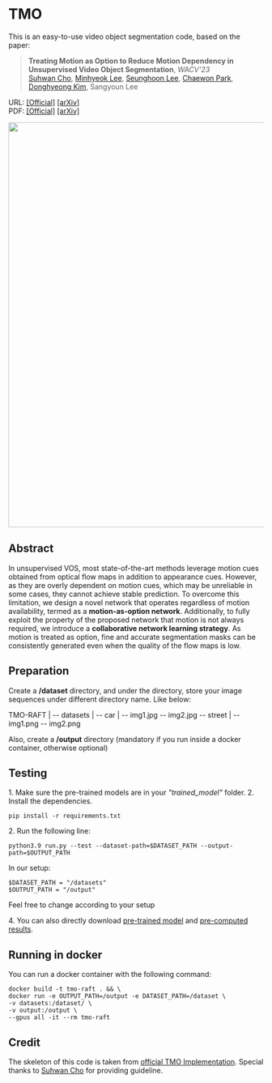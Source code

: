 # TMO

This is an easy-to-use video object segmentation code, based on the paper: 

> **Treating Motion as Option to Reduce Motion Dependency in Unsupervised Video Object Segmentation**, *WACV'23*\
> [Suhwan Cho](https://github.com/suhwan-cho), [Minhyeok Lee](https://github.com/Hydragon516), [Seunghoon Lee](https://github.com/iseunghoon), [Chaewon Park](https://github.com/codnjsqkr), [Donghyeong Kim](https://github.com/donghyung87), Sangyoun Lee

URL: [[Official]](https://openaccess.thecvf.com/content/WACV2023/html/Cho_Treating_Motion_as_Option_To_Reduce_Motion_Dependency_in_Unsupervised_WACV_2023_paper.html) [[arXiv]](https://arxiv.org/abs/2209.03138)\
PDF: [[Official]](https://openaccess.thecvf.com/content/WACV2023/papers/Cho_Treating_Motion_as_Option_To_Reduce_Motion_Dependency_in_Unsupervised_WACV_2023_paper.pdf) [[arXiv]](https://arxiv.org/pdf/2209.03138.pdf)

<img src="https://user-images.githubusercontent.com/54178929/208474605-7586894f-11cf-4e38-ac21-75a78216c22d.png" width=800>


## Abstract
In unsupervised VOS, most state-of-the-art methods leverage motion cues obtained from optical flow maps in addition to appearance cues. However, as they are overly dependent on motion cues, which may be unreliable in some cases, they cannot achieve stable prediction. To overcome this limitation, we design a novel network that operates regardless of motion availability, termed as a **motion-as-option network**. Additionally, to fully exploit the property of the proposed network that motion is not always required, we introduce a **collaborative network learning strategy**. As motion is treated as option, fine and accurate segmentation masks can be consistently generated even when the quality of the flow maps is low.

## Preparation
Create a **/dataset** directory, and under the directory, store your image sequences under different directory name. Like below:

TMO-RAFT
|
-- datasets
  | 
   -- car
      |
        -- img1.jpg
        -- img2.jpg
   -- street
      |
        -- img1.png
        -- img2.png  

Also, create a **/output** directory (mandatory if you run inside a docker container, otherwise optional)

## Testing
1\. Make sure the pre-trained models are in your *"trained_model"* folder.
2\. Install the dependencies.

```
pip install -r requirements.txt
```
2\. Run the following line:
```
python3.9 run.py --test --dataset-path=$DATASET_PATH --output-path=$OUTPUT_PATH
```
In our setup:

```
$DATASET_PATH = "/datasets"
$OUTPUT_PATH = "/output"
```

Feel free to change according to your setup

4\. You can also directly download [pre-trained model](https://drive.google.com/file/d/12k0iZhcP6Z8RdGKCKHvlZq5g9kNtj8wA/view?usp=share_link) and [pre-computed results](https://drive.google.com/file/d/1bWrxXiE5_0Kz-i63xoRk68r8cJL8kMgY/view?usp=sharing).

## Running in docker

You can run a docker container with the following command:

```
docker build -t tmo-raft . && \
docker run -e OUTPUT_PATH=/output -e DATASET_PATH=/dataset \
-v datasets:/dataset/ \
-v output:/output \
--gpus all -it --rm tmo-raft
```

## Credit
The skeleton of this code is taken from [official TMO Implementation](https://github.com/suhwan-cho/TMO). Special thanks to [Suhwan Cho](https://github.com/suhwan-cho) for providing guideline.
